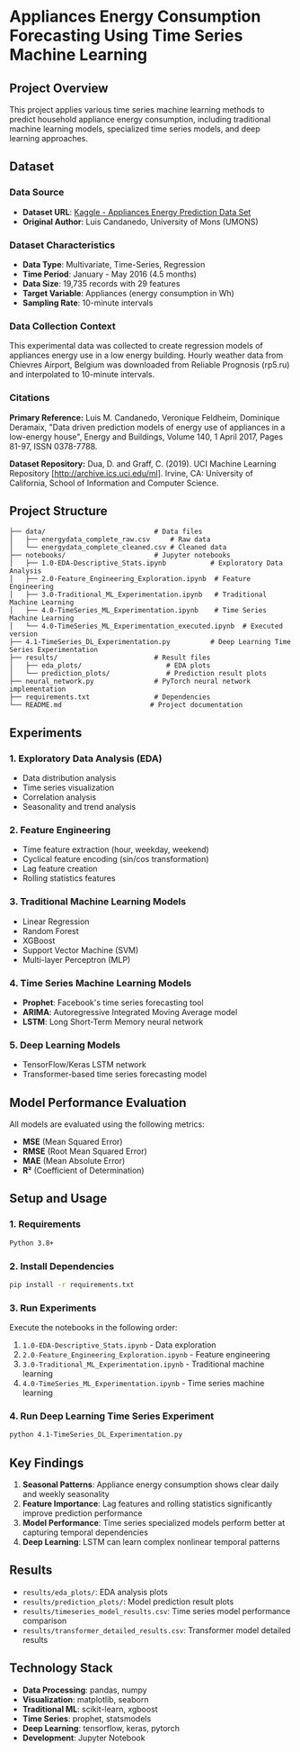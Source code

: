 # Appliances Energy Consumption Forecasting Using Time Series Machine Learning

## Project Overview

This project applies various time series machine learning methods to predict household appliance energy consumption, including traditional machine learning models, specialized time series models, and deep learning approaches.

## Dataset

### Data Source
- **Dataset URL**: [Kaggle - Appliances Energy Prediction Data Set](https://www.kaggle.com/datasets/sohommajumder21/appliances-energy-prediction-data-set)
- **Original Author**: Luis Candanedo, University of Mons (UMONS)

### Dataset Characteristics
- **Data Type**: Multivariate, Time-Series, Regression
- **Time Period**: January - May 2016 (4.5 months)
- **Data Size**: 19,735 records with 29 features
- **Target Variable**: Appliances (energy consumption in Wh)
- **Sampling Rate**: 10-minute intervals

### Data Collection Context
This experimental data was collected to create regression models of appliances energy use in a low energy building. Hourly weather data from Chievres Airport, Belgium was downloaded from Reliable Prognosis (rp5.ru) and interpolated to 10-minute intervals.

### Citations
**Primary Reference:**
Luis M. Candanedo, Veronique Feldheim, Dominique Deramaix, "Data driven prediction models of energy use of appliances in a low-energy house", Energy and Buildings, Volume 140, 1 April 2017, Pages 81-97, ISSN 0378-7788.

**Dataset Repository:**
Dua, D. and Graff, C. (2019). UCI Machine Learning Repository [http://archive.ics.uci.edu/ml]. Irvine, CA: University of California, School of Information and Computer Science.

## Project Structure

```
├── data/                           # Data files
│   ├── energydata_complete_raw.csv     # Raw data
│   └── energydata_complete_cleaned.csv # Cleaned data
├── notebooks/                      # Jupyter notebooks
│   ├── 1.0-EDA-Descriptive_Stats.ipynb           # Exploratory Data Analysis
│   ├── 2.0-Feature_Engineering_Exploration.ipynb  # Feature Engineering
│   ├── 3.0-Traditional_ML_Experimentation.ipynb   # Traditional Machine Learning
│   ├── 4.0-TimeSeries_ML_Experimentation.ipynb    # Time Series Machine Learning
│   └── 4.0-TimeSeries_ML_Experimentation_executed.ipynb  # Executed version
├── 4.1-TimeSeries_DL_Experimentation.py          # Deep Learning Time Series Experimentation
├── results/                        # Result files
│   ├── eda_plots/                     # EDA plots
│   └── prediction_plots/              # Prediction result plots
├── neural_network.py               # PyTorch neural network implementation
├── requirements.txt                # Dependencies
└── README.md                      # Project documentation
```

## Experiments

### 1. Exploratory Data Analysis (EDA)
- Data distribution analysis
- Time series visualization
- Correlation analysis
- Seasonality and trend analysis

### 2. Feature Engineering
- Time feature extraction (hour, weekday, weekend)
- Cyclical feature encoding (sin/cos transformation)
- Lag feature creation
- Rolling statistics features

### 3. Traditional Machine Learning Models
- Linear Regression
- Random Forest
- XGBoost
- Support Vector Machine (SVM)
- Multi-layer Perceptron (MLP)

### 4. Time Series Machine Learning Models
- **Prophet**: Facebook's time series forecasting tool
- **ARIMA**: Autoregressive Integrated Moving Average model
- **LSTM**: Long Short-Term Memory neural network

### 5. Deep Learning Models
- TensorFlow/Keras LSTM network
- Transformer-based time series forecasting model

## Model Performance Evaluation

All models are evaluated using the following metrics:
- **MSE** (Mean Squared Error)
- **RMSE** (Root Mean Squared Error)
- **MAE** (Mean Absolute Error)
- **R²** (Coefficient of Determination)

## Setup and Usage

### 1. Requirements
```bash
Python 3.8+
```

### 2. Install Dependencies
```bash
pip install -r requirements.txt
```

### 3. Run Experiments
Execute the notebooks in the following order:
1. `1.0-EDA-Descriptive_Stats.ipynb` - Data exploration
2. `2.0-Feature_Engineering_Exploration.ipynb` - Feature engineering
3. `3.0-Traditional_ML_Experimentation.ipynb` - Traditional machine learning
4. `4.0-TimeSeries_ML_Experimentation.ipynb` - Time series machine learning

### 4. Run Deep Learning Time Series Experiment
```bash
python 4.1-TimeSeries_DL_Experimentation.py
```

## Key Findings

1. **Seasonal Patterns**: Appliance energy consumption shows clear daily and weekly seasonality
2. **Feature Importance**: Lag features and rolling statistics significantly improve prediction performance
3. **Model Performance**: Time series specialized models perform better at capturing temporal dependencies
4. **Deep Learning**: LSTM can learn complex nonlinear temporal patterns

## Results

- `results/eda_plots/`: EDA analysis plots
- `results/prediction_plots/`: Model prediction result plots
- `results/timeseries_model_results.csv`: Time series model performance comparison
- `results/transformer_detailed_results.csv`: Transformer model detailed results

## Technology Stack

- **Data Processing**: pandas, numpy
- **Visualization**: matplotlib, seaborn
- **Traditional ML**: scikit-learn, xgboost
- **Time Series**: prophet, statsmodels
- **Deep Learning**: tensorflow, keras, pytorch
- **Development**: Jupyter Notebook